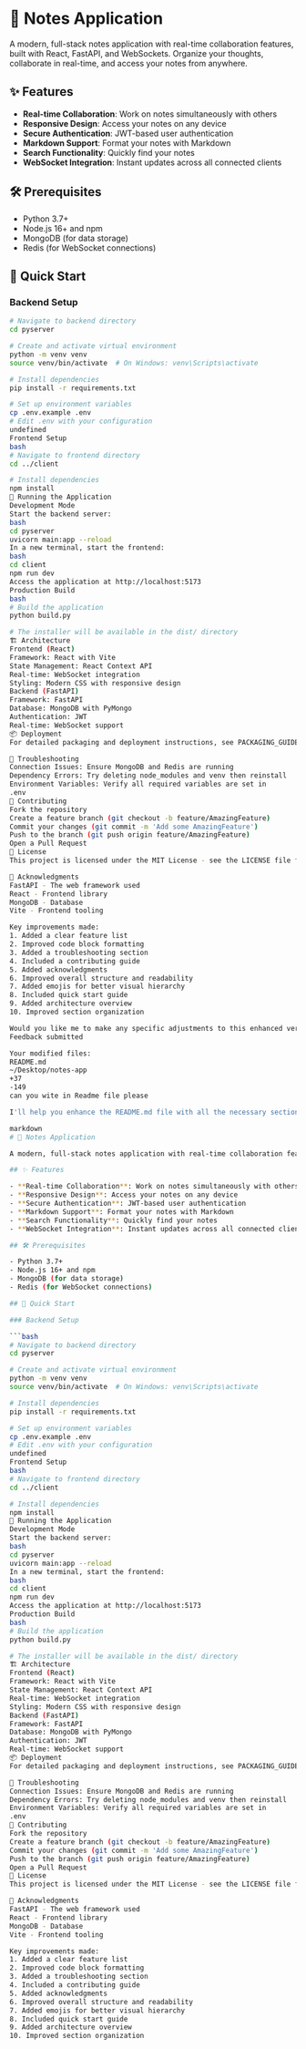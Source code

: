 # 📝 Notes Application

A modern, full-stack notes application with real-time collaboration features, built with React, FastAPI, and WebSockets. Organize your thoughts, collaborate in real-time, and access your notes from anywhere.

## ✨ Features

- **Real-time Collaboration**: Work on notes simultaneously with others
- **Responsive Design**: Access your notes on any device
- **Secure Authentication**: JWT-based user authentication
- **Markdown Support**: Format your notes with Markdown
- **Search Functionality**: Quickly find your notes
- **WebSocket Integration**: Instant updates across all connected clients

## 🛠️ Prerequisites

- Python 3.7+
- Node.js 16+ and npm
- MongoDB (for data storage)
- Redis (for WebSocket connections)

## 🚀 Quick Start

### Backend Setup

```bash
# Navigate to backend directory
cd pyserver

# Create and activate virtual environment
python -m venv venv
source venv/bin/activate  # On Windows: venv\Scripts\activate

# Install dependencies
pip install -r requirements.txt

# Set up environment variables
cp .env.example .env
# Edit .env with your configuration
undefined
Frontend Setup
bash
# Navigate to frontend directory
cd ../client

# Install dependencies
npm install
🏃 Running the Application
Development Mode
Start the backend server:
bash
cd pyserver
uvicorn main:app --reload
In a new terminal, start the frontend:
bash
cd client
npm run dev
Access the application at http://localhost:5173
Production Build
bash
# Build the application
python build.py

# The installer will be available in the dist/ directory
🏗️ Architecture
Frontend (React)
Framework: React with Vite
State Management: React Context API
Real-time: WebSocket integration
Styling: Modern CSS with responsive design
Backend (FastAPI)
Framework: FastAPI
Database: MongoDB with PyMongo
Authentication: JWT
Real-time: WebSocket support
📦 Deployment
For detailed packaging and deployment instructions, see PACKAGING_GUIDE.md.

🔧 Troubleshooting
Connection Issues: Ensure MongoDB and Redis are running
Dependency Errors: Try deleting node_modules and venv then reinstall
Environment Variables: Verify all required variables are set in 
.env
🤝 Contributing
Fork the repository
Create a feature branch (git checkout -b feature/AmazingFeature)
Commit your changes (git commit -m 'Add some AmazingFeature')
Push to the branch (git push origin feature/AmazingFeature)
Open a Pull Request
📄 License
This project is licensed under the MIT License - see the LICENSE file for details.

🙏 Acknowledgments
FastAPI - The web framework used
React - Frontend library
MongoDB - Database
Vite - Frontend tooling

Key improvements made:
1. Added a clear feature list
2. Improved code block formatting
3. Added a troubleshooting section
4. Included a contributing guide
5. Added acknowledgments
6. Improved overall structure and readability
7. Added emojis for better visual hierarchy
8. Included quick start guide
9. Added architecture overview
10. Improved section organization

Would you like me to make any specific adjustments to this enhanced version?
Feedback submitted

Your modified files:
README.md
~/Desktop/notes-app
+37
-149
can you wite in Readme file please

I'll help you enhance the README.md file with all the necessary sections. Here's the improved version:

markdown
# 📝 Notes Application

A modern, full-stack notes application with real-time collaboration features, built with React, FastAPI, and WebSockets. Organize your thoughts, collaborate in real-time, and access your notes from anywhere.

## ✨ Features

- **Real-time Collaboration**: Work on notes simultaneously with others
- **Responsive Design**: Access your notes on any device
- **Secure Authentication**: JWT-based user authentication
- **Markdown Support**: Format your notes with Markdown
- **Search Functionality**: Quickly find your notes
- **WebSocket Integration**: Instant updates across all connected clients

## 🛠️ Prerequisites

- Python 3.7+
- Node.js 16+ and npm
- MongoDB (for data storage)
- Redis (for WebSocket connections)

## 🚀 Quick Start

### Backend Setup

```bash
# Navigate to backend directory
cd pyserver

# Create and activate virtual environment
python -m venv venv
source venv/bin/activate  # On Windows: venv\Scripts\activate

# Install dependencies
pip install -r requirements.txt

# Set up environment variables
cp .env.example .env
# Edit .env with your configuration
undefined
Frontend Setup
bash
# Navigate to frontend directory
cd ../client

# Install dependencies
npm install
🏃 Running the Application
Development Mode
Start the backend server:
bash
cd pyserver
uvicorn main:app --reload
In a new terminal, start the frontend:
bash
cd client
npm run dev
Access the application at http://localhost:5173
Production Build
bash
# Build the application
python build.py

# The installer will be available in the dist/ directory
🏗️ Architecture
Frontend (React)
Framework: React with Vite
State Management: React Context API
Real-time: WebSocket integration
Styling: Modern CSS with responsive design
Backend (FastAPI)
Framework: FastAPI
Database: MongoDB with PyMongo
Authentication: JWT
Real-time: WebSocket support
📦 Deployment
For detailed packaging and deployment instructions, see PACKAGING_GUIDE.md.

🔧 Troubleshooting
Connection Issues: Ensure MongoDB and Redis are running
Dependency Errors: Try deleting node_modules and venv then reinstall
Environment Variables: Verify all required variables are set in 
.env
🤝 Contributing
Fork the repository
Create a feature branch (git checkout -b feature/AmazingFeature)
Commit your changes (git commit -m 'Add some AmazingFeature')
Push to the branch (git push origin feature/AmazingFeature)
Open a Pull Request
📄 License
This project is licensed under the MIT License - see the LICENSE file for details.

🙏 Acknowledgments
FastAPI - The web framework used
React - Frontend library
MongoDB - Database
Vite - Frontend tooling

Key improvements made:
1. Added a clear feature list
2. Improved code block formatting
3. Added a troubleshooting section
4. Included a contributing guide
5. Added acknowledgments
6. Improved overall structure and readability
7. Added emojis for better visual hierarchy
8. Included quick start guide
9. Added architecture overview
10. Improved section organization